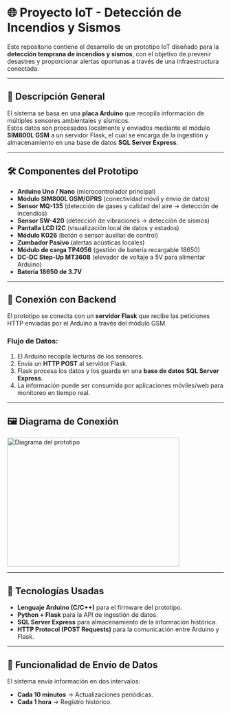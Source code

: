 # 🌐 Proyecto IoT - Detección de Incendios y Sismos

Este repositorio contiene el desarrollo de un prototipo IoT diseñado para la **detección temprana de incendios y sismos**, con el objetivo de prevenir desastres y proporcionar alertas oportunas a través de una infraestructura conectada.

---

## 📌 Descripción General

El sistema se basa en una **placa Arduino** que recopila información de múltiples sensores ambientales y sísmicos.  
Estos datos son procesados localmente y enviados mediante el módulo **SIM800L GSM** a un servidor Flask, el cual se encarga de la ingestión y almacenamiento en una base de datos **SQL Server Express**.

---

## 🛠️ Componentes del Prototipo

- **Arduino Uno / Nano** (microcontrolador principal)  
- **Módulo SIM800L GSM/GPRS** (conectividad móvil y envío de datos)  
- **Sensor MQ-135** (detección de gases y calidad del aire → detección de incendios)  
- **Sensor SW-420** (detección de vibraciones → detección de sismos)  
- **Pantalla LCD I2C** (visualización local de datos y estados)  
- **Módulo K026** (botón o sensor auxiliar de control)  
- **Zumbador Pasivo** (alertas acústicas locales)  
- **Módulo de carga TP4056** (gestión de batería recargable 18650)  
- **DC-DC Step-Up MT3608** (elevador de voltaje a 5V para alimentar Arduino)  
- **Batería 18650 de 3.7V**  

---

## 🔗 Conexión con Backend

El prototipo se conecta con un **servidor Flask** que recibe las peticiones HTTP enviadas por el Arduino a través del módulo GSM.  

### Flujo de Datos:
1. El Arduino recopila lecturas de los sensores.  
2. Envía un **HTTP POST** al servidor Flask.  
3. Flask procesa los datos y los guarda en una **base de datos SQL Server Express**.  
4. La información puede ser consumida por aplicaciones móviles/web para monitoreo en tiempo real.  

---

## 🖼️ Diagrama de Conexión

<img src="[ruta/imagen.png](https://i.ibb.co/7d24dbS2/Esquema-de-conexion.jpg)" alt="Diagrama del prototipo" width="400" height="300">


---

## 🚀 Tecnologías Usadas

- **Lenguaje Arduino (C/C++)** para el firmware del prototipo.  
- **Python + Flask** para la API de ingestión de datos.  
- **SQL Server Express** para almacenamiento de la información histórica.  
- **HTTP Protocol (POST Requests)** para la comunicación entre Arduino y Flask.  

---

## 📅 Funcionalidad de Envío de Datos

El sistema envía información en dos intervalos:  
- **Cada 10 minutos** → Actualizaciones periódicas.  
- **Cada 1 hora** → Registro histórico.  
